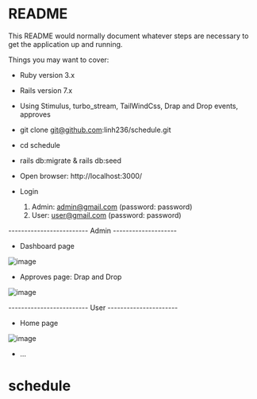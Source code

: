 # README

This README would normally document whatever steps are necessary to get the
application up and running.

Things you may want to cover:

* Ruby version 3.x

* Rails version 7.x

* Using Stimulus, turbo_stream, TailWindCss, Drap and Drop events, approves

* git clone git@github.com:linh236/schedule.git

* cd schedule

* rails db:migrate & rails db:seed

* Open browser: http://localhost:3000/

* Login

  1. Admin: admin@gmail.com (password: password)
  2. User: user@gmail.com (password: password)
  
------------------------- Admin --------------------
* Dashboard page

 ![image](https://user-images.githubusercontent.com/40066172/200892313-6d4c03a8-0e8a-49e4-a05e-d17cfc20d4a0.png)

* Approves page: Drap and Drop

![image](https://user-images.githubusercontent.com/40066172/200892773-9835d1ab-6ef9-42cf-9351-1870fe4b8a7b.png)

------------------------- User ----------------------

* Home page 

![image](https://user-images.githubusercontent.com/40066172/200893016-1da44fc7-6bca-4add-b4ee-7099fd06739f.png)

* ...
# schedule
